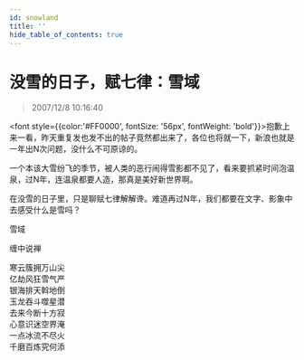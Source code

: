 ```yaml
---
id: snowland
title: ''
hide_table_of_contents: true
---
```


# 没雪的日子，赋七律：雪域

> 2007/12/8 10:16:40

<div style={{fontSize: '18px', fontWeight: 'normal', textAlign: 'left', lineHeight: '300%'}}>

<font style={{color:'#FF0000', fontSize: '56px', fontWeight: 'bold'}}>抱歉</font>上来一看，昨天重复发也发不出的帖子竟然都出来了，各位也将就一下，新浪也就是一年出N次问题，没什么不可原谅的。
 
一个本该大雪纷飞的季节，被人类的恶行闹得雪影都不见了，看来要抓紧时间泡温泉，过N年，连温泉都要人造，那真是美好新世界啊。
 
在没雪的日子里，只是聊赋七律解解谗。难道再过N年，我们都要在文字、影象中去感受什么是雪吗？
</div>

<div style={{color:'#FF0000', fontSize: '56px', fontWeight: 'bold', textAlign: 'center', lineHeight: '120%', marginTop: '30px'}}>

雪域
</div>

<div style={{color:'#FF0000', fontSize: '32px', fontWeight: 'bold', textAlign: 'center', lineHeight: '150%'}}>

缠中说禅
</div>

<div style={{color:'#FF0000', fontSize: '32px', fontWeight: 'bold', textAlign: 'center', lineHeight: '180%'}}>

寒云簇拥万山尖<br/>
亿劫风狂雪气严<br/>
银海排天斡地倒<br/>
玉龙吞斗噬星潜<br/>
去来今断十方寂<br/>
心意识迷空界淹<br/>
一点冰流不尽火<br/>
千磨百炼究何添
</div>